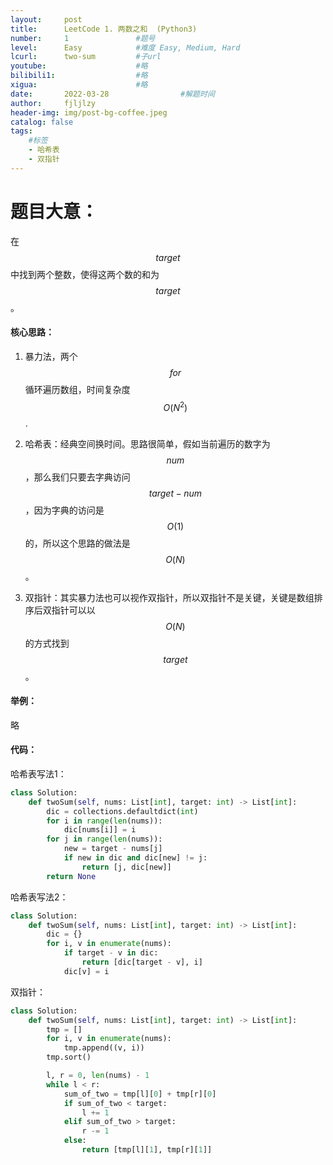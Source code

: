 ```yaml
---
layout:     post
title:      LeetCode 1. 两数之和  (Python3)
number:     1               #题号 
level:      Easy            #难度 Easy, Medium, Hard
lcurl:      two-sum         #子url
youtube:                    #略
bilibili1:                  #略
xigua:                      #略
date:       2022-03-28                #解题时间
author:     fjljlzy
header-img: img/post-bg-coffee.jpeg
catalog: false
tags: 
    #标签 
    - 哈希表
    - 双指针
---
```

# 题目大意：
在$$target$$中找到两个整数，使得这两个数的和为$$target$$。

#### 核心思路：
1. 暴力法，两个$$for$$循环遍历数组，时间复杂度$$O(N^2)$$.

2. 哈希表：经典空间换时间。思路很简单，假如当前遍历的数字为$$num$$，那么我们只要去字典访问$$target - num$$，因为字典的访问是$$O(1)$$的，所以这个思路的做法是$$O(N)$$。

3. 双指针：其实暴力法也可以视作双指针，所以双指针不是关键，关键是数组排序后双指针可以以$$O(N)$$的方式找到$$target$$。

#### 举例：
略

#### 代码：
哈希表写法1：
```python
class Solution:
    def twoSum(self, nums: List[int], target: int) -> List[int]:
        dic = collections.defaultdict(int)
        for i in range(len(nums)):
            dic[nums[i]] = i
        for j in range(len(nums)):
            new = target - nums[j] 
            if new in dic and dic[new] != j:
                return [j, dic[new]]
        return None
```
哈希表写法2：
```python
class Solution:
    def twoSum(self, nums: List[int], target: int) -> List[int]:
        dic = {}
        for i, v in enumerate(nums):
            if target - v in dic:
                return [dic[target - v], i]
            dic[v] = i
```
双指针：
```python
class Solution:
    def twoSum(self, nums: List[int], target: int) -> List[int]:
        tmp = []
        for i, v in enumerate(nums):
            tmp.append((v, i))
        tmp.sort()

        l, r = 0, len(nums) - 1 
        while l < r:
            sum_of_two = tmp[l][0] + tmp[r][0]
            if sum_of_two < target:
                l += 1
            elif sum_of_two > target:
                r -= 1
            else:
                return [tmp[l][1], tmp[r][1]]
```
